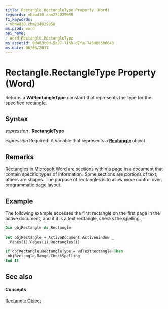 ```yaml
---
title: Rectangle.RectangleType Property (Word)
keywords: vbawd10.chm234029058
f1_keywords:
- vbawd10.chm234029058
ms.prod: word
api_name:
- Word.Rectangle.RectangleType
ms.assetid: 0d483c0d-5a97-7f68-d7fa-7458063b6643
ms.date: 06/08/2017
---
```



# Rectangle.RectangleType Property (Word)

Returns a **WdRectangleType** constant that represents the type for the specified rectangle.


## Syntax

 _expression_ . **RectangleType**

 _expression_ Required. A variable that represents a **[Rectangle](rectangle-object-word.md)** object.


## Remarks

Rectangles in Microsoft Word are sections within a page in a document that contain specific types of information. Some sections are portions of text; others are shapes. The purpose of rectangles is to allow more control over programmatic page layout.


## Example

The following example accesses the first rectangle on the first page in the active document, and if it is a text rectangle, checks the spelling.


```vb
Dim objRectangle As Rectangle 
 
Set objRectangle = ActiveDocument.ActiveWindow _ 
 .Panes(1).Pages(1).Rectangles(1) 
 
If objRectangle.RectangleType = wdTextRectangle Then 
 objRectangle.Range.CheckSpelling 
End If
```


## See also


#### Concepts


[Rectangle Object](rectangle-object-word.md)

